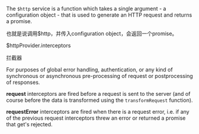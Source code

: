 The `$http` service is a function which takes a single argument - a configuration object - that is used to generate an HTTP request and returns a promise.

也就是说调用$http，并传入configuration object，会返回一个promise。

$httpProvider.interceptors

拦截器

For purposes of global error handling, authentication, or any kind of synchronous or asynchronous pre-processing of request or postprocessing of responses.

**request** interceptors are fired before a request is sent to the server (and of course before the data is transformed using the `transformRequest` function).

**requestError** interceptors are fired when there is a request error, i.e. if any of the previous request interceptors threw an error or returned a promise that get's rejected.